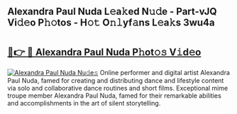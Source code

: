 ## Alexandra Paul Nuda L𝚎a𝚔ed N𝚞𝚍e - Part-vJQ Vi𝚍𝚎o P𝚑𝚘tos - H𝚘𝚝 O𝚗𝚕yf𝚊ns L𝚎a𝚔s 3wu4a

# <h2><a href="http://kfdo4d.oniu.top/?m=Alexandra+Paul+Nuda">🔗👉 🔴 Alexandra Paul Nuda P𝚑ot𝚘𝚜 V𝚒d𝚎o</a></h2>

[![Alexandra Paul Nuda Nu𝚍e𝚜](https://i.imgur.com/0qMVB7G.gif)](http://kfdo4d.oniu.top/?m=Alexandra+Paul+Nuda)
Online performer and digital artist Alexandra Paul Nuda, famed for creating and distributing dance and lifestyle content via solo and collaborative dance routines and short films. Exceptional mime troupe member Alexandra Paul Nuda, famed for their remarkable abilities and accomplishments in the art of silent storytelling.  
